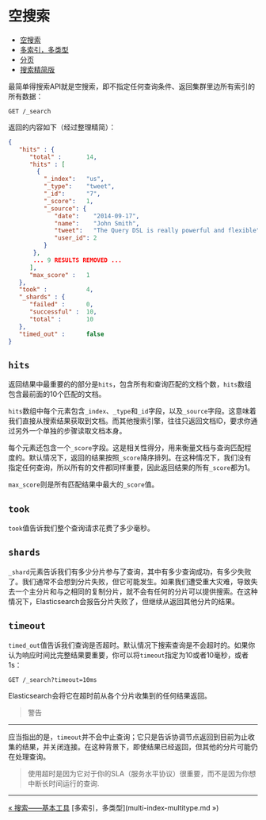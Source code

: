 空搜索
=============

* [空搜索](the-empty-search.md)
* [多索引，多类型](multi-index-multitype.md)
* [分页](pagination.md)
* [搜索精简版](search-lite.md)

最简单得搜索API就是空搜索，即不指定任何查询条件、返回集群里边所有索引的所有数据：

```shell
GET /_search
```
返回的内容如下（经过整理精简）：

```json
{
   "hits" : {
      "total" :       14,
      "hits" : [
        {
          "_index":   "us",
          "_type":    "tweet",
          "_id":      "7",
          "_score":   1,
          "_source": {
             "date":    "2014-09-17",
             "name":    "John Smith",
             "tweet":   "The Query DSL is really powerful and flexible",
             "user_id": 2
          }
       },
       ... 9 RESULTS REMOVED ...
      ],
      "max_score" :   1
   },
   "took" :           4,
   "_shards" : {
      "failed" :      0,
      "successful" :  10,
      "total" :       10
   },
   "timed_out" :      false
}
```

`hits`
-------------

返回结果中最重要的的部分是`hits`，包含所有和查询匹配的文档个数，`hits`数组包含最前面的10个匹配的文档。

`hits`数组中每个元素包含`_index`、`_type`和`_id`字段，以及`_source`字段。这意味着我们直接从搜索结果获取到文档。而其他搜索引擎，往往只返回文档ID，要求你通过另外一个单独的步骤读取文档本身。

每个元素还包含一个`_score`字段。这是相关性得分，用来衡量文档与查询匹配程度的。默认情况下，返回的结果按照`_score`降序排列。在这种情况下，我们没有指定任何查询，所以所有的文件都同样重要，因此返回结果的所有`_score`都为1。

`max_score`则是所有匹配结果中最大的`_score`值。

`took`
-------

`took`值告诉我们整个查询请求花费了多少毫秒。

`shards`
-------------

`_shard`元素告诉我们有多少分片参与了查询，其中有多少查询成功，有多少失败了。我们通常不会想到分片失败，但它可能发生。如果我们遭受重大灾难，导致失去一个主分片和与之相同的复制分片，就不会有任何的分片可以提供搜索。在这种情况下，Elasticsearch会报告分片失败了，但继续从返回其他分片的结果。



`timeout`
--------------

`timed_out`值告诉我们查询是否超时。默认情况下搜索查询是不会超时的。如果你认为响应时间比完整结果要重要，你可以将`timeout`指定为10或者10毫秒，或者1s：

```shell
GET /_search?timeout=10ms
```

Elasticsearch会将它在超时前从各个分片收集到的任何结果返回。

> 警告
-------------------------
应当指出的是，`timeout`并不会中止查询；它只是告诉协调节点返回到目前为止收集的结果，并关闭连接。在这种背景下，即使结果已经返回，但其他的分片可能仍在处理查询。

> 使用超时是因为它对于你的SLA（服务水平协议）很重要，而不是因为你想中断长时间运行的查询.

-------

[« 搜索——基本工具](README.MD)     [多索引，多类型](multi-index-multitype.md »)
